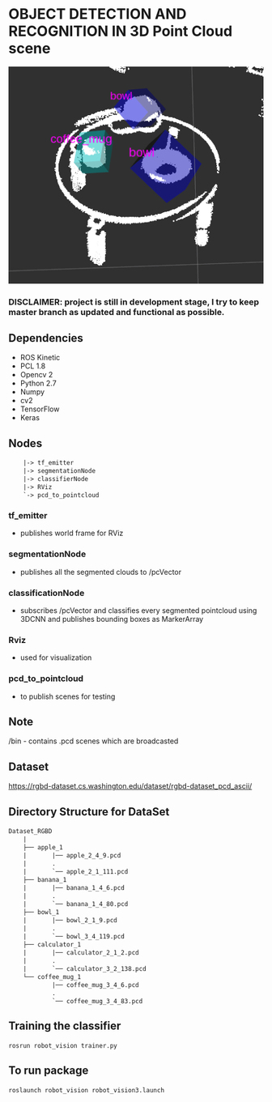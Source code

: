 # OBJECT DETECTION AND RECOGNITION IN 3D Point Cloud scene

![3D_Object_REC](doc/obj_det.png)

### DISCLAIMER: project is still in development stage, I try to keep master branch as updated and functional as possible.

## Dependencies
- ROS Kinetic
- PCL 1.8
- Opencv 2
- Python 2.7
- Numpy
- cv2
- TensorFlow
- Keras

## Nodes
```
	|-> tf_emitter
	|-> segmentationNode
	|-> classifierNode
	|-> RViz
	`-> pcd_to_pointcloud
```

### tf_emitter
- publishes world frame for RViz 

### segmentationNode
- publishes all the segmented clouds to /pcVector

### classificationNode
- subscribes /pcVector and classifies every segmented pointcloud using 3DCNN and publishes bounding boxes as MarkerArray

### Rviz
- used for visualization

### pcd_to_pointcloud
- to publish scenes for testing

## Note
/bin - contains .pcd scenes which are broadcasted


## Dataset
https://rgbd-dataset.cs.washington.edu/dataset/rgbd-dataset_pcd_ascii/

## Directory Structure for DataSet

```
Dataset_RGBD
	|
	├── apple_1
	|		|── apple_2_4_9.pcd
	|		.
	|		`── apple_2_1_111.pcd
	├── banana_1
	|		|── banana_1_4_6.pcd
	|		.
	|		`── banana_1_4_80.pcd
	├── bowl_1
	|		|── bowl_2_1_9.pcd
	|		.
	|		`── bowl_3_4_119.pcd
	├── calculator_1
	|		|── calculator_2_1_2.pcd
	|		.
	|		`── calculator_3_2_138.pcd
	└── coffee_mug_1
	 		|── coffee_mug_3_4_6.pcd
	 		.
	 		`── coffee_mug_3_4_83.pcd

```

## Training the classifier
```
rosrun robot_vision trainer.py
```

## To run package
```
roslaunch robot_vision robot_vision3.launch
```
